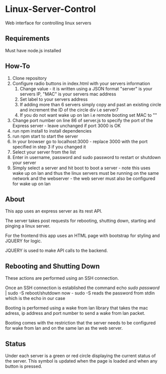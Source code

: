 # Linux-Server-Control
Web interface for controlling linux servers

## Requirements
Must have node.js installed

## How-To
1. Clone repository
2. Configure radio buttons in index.html with your servers information
   1. Change value - it is written using a JSON format "server" is your servers IP, "MAC" is your servers mac address
   2. Set label to your servers address
   3. If adding more than 6 servers simply copy and past an existing circle and increment the ID of the circle div i.e server7
   4. If you do not want wake up on lan i.e remote booting set MAC to ""
3. Change port number on line 86 of server.js to specify the port of the Express server - leave unchanged if port 3000 is OK
4. run npm install to install dependencies
5. run npm start to start the server
6. In your browser go to localhost:3000 - replace 3000 with the port specified in step 3 if you changed it
7. Select your server from the list
8. Enter in username, password and sudo password to restart or shutdown your server
9. Simply select a server and hit boot to boot a server - note this uses wake up on lan and thus the linux servers must be running on the same network and the webserver - the web server must also be configured for wake up on lan

## About
This app uses an express server as its rest API.

The server takes post requests for rebooting, shutting down, starting and pinging a linux server.

For the frontend this app uses an HTML page with bootstrap for styling and JQUERY for logic.

JQUERY is used to make API calls to the backend.

## Rebooting and Shutting Down
These actions are performed using an SSH connection.

Once an SSH connection is established the command echo *sudo password* | sudo -S reboot/shutdown now - sudo -S reads the password from stdin which is the echo in our case

Booting is performed using a wake from lan library that takes the mac adress, ip address and port number to send a wake from lan packet.

Booting comes with the restriction that the server needs to be configured for wake from lan and on the same lan as the web server.

## Status
Under each server is a green or red circle displaying the current status of the server. This symbol is updated when the page is loaded and when any button is pressed.
